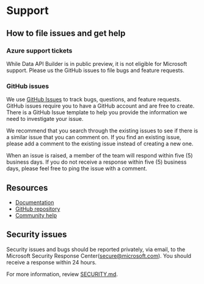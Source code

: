 # Support

## How to file issues and get help

### Azure support tickets

While Data API Builder is in public preview, it is not eligible for Microsoft support. Please us the GitHub issues to file bugs and feature requests.

### GitHub issues

We use [GitHub Issues](https://github.com/azure/data-api-builder/issues) to track bugs, questions, and feature requests. GitHub issues require you to have a GitHub account and are free to create. There is a GitHub Issue template to help you provide the information we need to investigate your issue.

We recommend that you search through the existing issues to see if there is a similar issue that you can comment on. If you find an existing issue, please add a comment to the existing issue instead of creating a new one.

When an issue is raised, a member of the team will respond within five (5) business days. If you do not receive a response within five (5) business days, please feel free to ping the issue with a comment.

## Resources

- [Documentation](https://go.microsoft.com/fwlink/?linkid=2224253)
- [GitHub repository](https://github.com/azure/data-api-builder)
- [Community help](https://github.com/azure/data-api-builder/discussions)

## Security issues

Security issues and bugs should be reported privately, via email, to the Microsoft Security Response Center(secure@microsoft.com). You should receive a response within 24 hours.

For more information, review [SECURITY.md](SECURITY.md).
